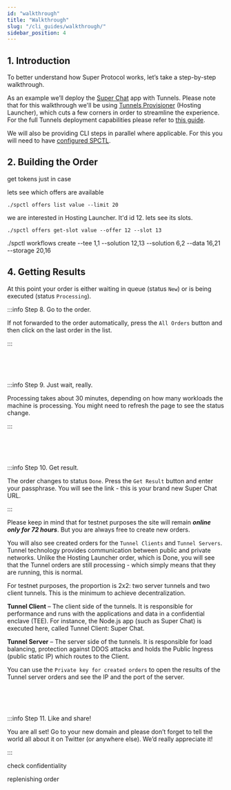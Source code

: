 ```yaml
---
id: "walkthrough"
title: "Walkthrough"
slug: "/cli_guides/walkthrough/"
sidebar_position: 4
---
```


## 1. Introduction

To better understand how Super Protocol works, let’s take a step-by-step walkthrough.

As an example we’ll deploy the [Super Chat](/developers/offers/superchat) app with Tunnels. Please note that for this walkthrough we'll be using [Tunnels Provisioner](/developers/fundamentals/tunnels/provisioner) (Hosting Launcher), which cuts a few corners in order to streamline the experience. For the full Tunnels deployment capabilities please refer to [this guide](/developers/deployment_guides/nodejs_tunnels).


We will also be providing CLI steps in parallel where applicable. For this you will need to have [configured SPCTL](/developers/cli_guides/).

## 2. Building the Order

get tokens just in case


lets see which offers are available

```
./spctl offers list value --limit 20
```

we are interested in Hosting Launcher. It'd id 12. lets see its slots. 

```
./spctl offers get-slot value --offer 12 --slot 13
```



./spctl workflows create --tee 1,1 --solution 12,13 --solution 6,2 --data 16,21 --storage 20,16


## 4. Getting Results

At this point your order is either waiting in queue (status `New`) or is being executed (status `Processing`).

:::info Step 8. Go to the order.

If not forwarded to the order automatically, press the `All Orders` button and then click on the last order in the list.

:::



<br/>
<br/>
<br/>

:::info Step 9. Just wait, really.

Processing takes about 30 minutes, depending on how many workloads the machine is processing. You might need to refresh the page to see the status change.

:::


<br/>
<br/>
<br/>

:::info Step 10. Get result.

The order changes to status `Done`. Press the `Get Result` button and enter your passphrase. You will see the link - this is your brand new Super Chat URL.

:::

Please keep in mind that for testnet purposes the site will remain ***online only for 72 hours***. But you are always free to create new orders.



You will also see created orders for the `Tunnel Clients` and `Tunnel Servers`. Tunnel technology provides communication between public and private networks. Unlike the Hosting Launcher order, which is Done, you will see that the Tunnel orders are still processing - which simply means that they are running, this is normal.

For testnet purposes, the proportion is 2x2: two server tunnels and two client tunnels. This is the minimum to achieve decentralization.

**Tunnel Client** – The client side of the tunnels. It is responsible for performance and runs with the applications and data in a confidential enclave (TEE). For instance, the Node.js app (such as Super Chat) is executed here, called Tunnel Client: Super Chat.

**Tunnel Server** – The server side of the tunnels. It is responsible for load balancing, protection against DDOS attacks and holds the Public Ingress (public static IP) which routes to the Client.

You can use the `Private key for created orders` to open the results of the Tunnel server orders and see the IP and the port of the server.




<br/>
<br/>
<br/>

:::info Step 11. Like and share!

You are all set! Go to your new domain and please don’t forget to tell the world all about it on Twitter (or anywhere else). We’d really appreciate it!

:::



<Highlight color="red">check confidentiality</Highlight>

<Highlight color="red">replenishing order</Highlight>